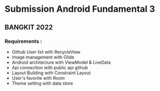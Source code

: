 # Submission Android Fundamental 3
## BANGKIT 2022

### Requirements :
- Github User list with RecycleView
- Image management with Glide
- Android architecture with ViewModel & LiveData
- Api connection with public api github
- Layout Building with Constraint Layout
- User's favorite with Room
- Theme setting with data store